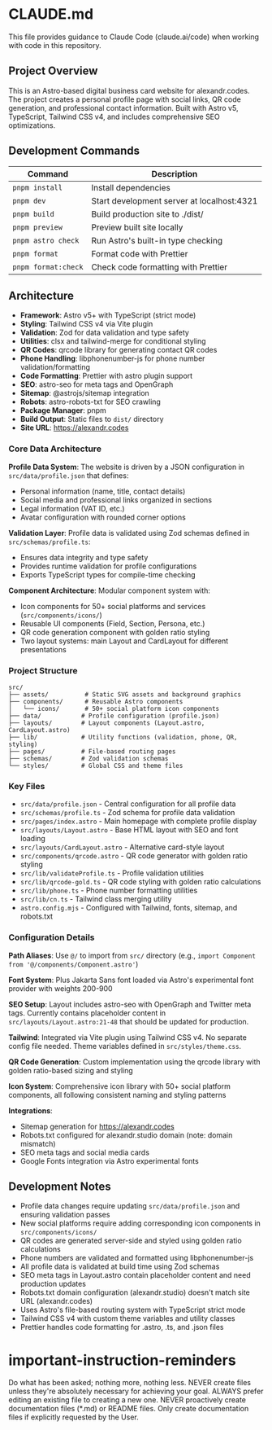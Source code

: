 # CLAUDE.md

This file provides guidance to Claude Code (claude.ai/code) when working with code in this repository.

## Project Overview

This is an Astro-based digital business card website for alexandr.codes. The project creates a personal profile page with social links, QR code generation, and professional contact information. Built with Astro v5, TypeScript, Tailwind CSS v4, and includes comprehensive SEO optimizations.

## Development Commands

| Command             | Description                                |
| ------------------- | ------------------------------------------ |
| `pnpm install`      | Install dependencies                       |
| `pnpm dev`          | Start development server at localhost:4321 |
| `pnpm build`        | Build production site to ./dist/           |
| `pnpm preview`      | Preview built site locally                 |
| `pnpm astro check`  | Run Astro's built-in type checking         |
| `pnpm format`       | Format code with Prettier                  |
| `pnpm format:check` | Check code formatting with Prettier        |

## Architecture

- **Framework**: Astro v5+ with TypeScript (strict mode)
- **Styling**: Tailwind CSS v4 via Vite plugin
- **Validation**: Zod for data validation and type safety
- **Utilities**: clsx and tailwind-merge for conditional styling
- **QR Codes**: qrcode library for generating contact QR codes
- **Phone Handling**: libphonenumber-js for phone number validation/formatting
- **Code Formatting**: Prettier with astro plugin support
- **SEO**: astro-seo for meta tags and OpenGraph
- **Sitemap**: @astrojs/sitemap integration
- **Robots**: astro-robots-txt for SEO crawling
- **Package Manager**: pnpm
- **Build Output**: Static files to `dist/` directory
- **Site URL**: https://alexandr.codes

### Core Data Architecture

**Profile Data System**: The website is driven by a JSON configuration in `src/data/profile.json` that defines:
- Personal information (name, title, contact details)
- Social media and professional links organized in sections
- Legal information (VAT ID, etc.)
- Avatar configuration with rounded corner options

**Validation Layer**: Profile data is validated using Zod schemas defined in `src/schemas/profile.ts`:
- Ensures data integrity and type safety
- Provides runtime validation for profile configurations
- Exports TypeScript types for compile-time checking

**Component Architecture**: Modular component system with:
- Icon components for 50+ social platforms and services (`src/components/icons/`)
- Reusable UI components (Field, Section, Persona, etc.)
- QR code generation component with golden ratio styling
- Two layout systems: main Layout and CardLayout for different presentations

### Project Structure

```
src/
├── assets/          # Static SVG assets and background graphics
├── components/      # Reusable Astro components
│   └── icons/       # 50+ social platform icon components
├── data/           # Profile configuration (profile.json)
├── layouts/        # Layout components (Layout.astro, CardLayout.astro)
├── lib/            # Utility functions (validation, phone, QR, styling)
├── pages/          # File-based routing pages
├── schemas/        # Zod validation schemas
└── styles/         # Global CSS and theme files
```

### Key Files

- `src/data/profile.json` - Central configuration for all profile data
- `src/schemas/profile.ts` - Zod schema for profile data validation
- `src/pages/index.astro` - Main homepage with complete profile display
- `src/layouts/Layout.astro` - Base HTML layout with SEO and font loading
- `src/layouts/CardLayout.astro` - Alternative card-style layout
- `src/components/qrcode.astro` - QR code generator with golden ratio styling
- `src/lib/validateProfile.ts` - Profile validation utilities
- `src/lib/qrcode-gold.ts` - QR code styling with golden ratio calculations
- `src/lib/phone.ts` - Phone number formatting utilities
- `src/lib/cn.ts` - Tailwind class merging utility
- `astro.config.mjs` - Configured with Tailwind, fonts, sitemap, and robots.txt

### Configuration Details

**Path Aliases**: Use `@/` to import from `src/` directory (e.g., `import Component from '@/components/Component.astro'`)

**Font System**: Plus Jakarta Sans font loaded via Astro's experimental font provider with weights 200-900

**SEO Setup**: Layout includes astro-seo with OpenGraph and Twitter meta tags. Currently contains placeholder content in `src/layouts/Layout.astro:21-48` that should be updated for production.

**Tailwind**: Integrated via Vite plugin using Tailwind CSS v4. No separate config file needed. Theme variables defined in `src/styles/theme.css`.

**QR Code Generation**: Custom implementation using the qrcode library with golden ratio-based sizing and styling

**Icon System**: Comprehensive icon library with 50+ social platform components, all following consistent naming and styling patterns

**Integrations**:
- Sitemap generation for https://alexandr.codes
- Robots.txt configured for alexandr.studio domain (note: domain mismatch)
- SEO meta tags and social media cards
- Google Fonts integration via Astro experimental fonts

## Development Notes

- Profile data changes require updating `src/data/profile.json` and ensuring validation passes
- New social platforms require adding corresponding icon components in `src/components/icons/`
- QR codes are generated server-side and styled using golden ratio calculations
- Phone numbers are validated and formatted using libphonenumber-js
- All profile data is validated at build time using Zod schemas
- SEO meta tags in Layout.astro contain placeholder content and need production updates
- Robots.txt domain configuration (alexandr.studio) doesn't match site URL (alexandr.codes)
- Uses Astro's file-based routing system with TypeScript strict mode
- Tailwind CSS v4 with custom theme variables and utility classes
- Prettier handles code formatting for .astro, .ts, and .json files

# important-instruction-reminders
Do what has been asked; nothing more, nothing less.
NEVER create files unless they're absolutely necessary for achieving your goal.
ALWAYS prefer editing an existing file to creating a new one.
NEVER proactively create documentation files (*.md) or README files. Only create documentation files if explicitly requested by the User.
